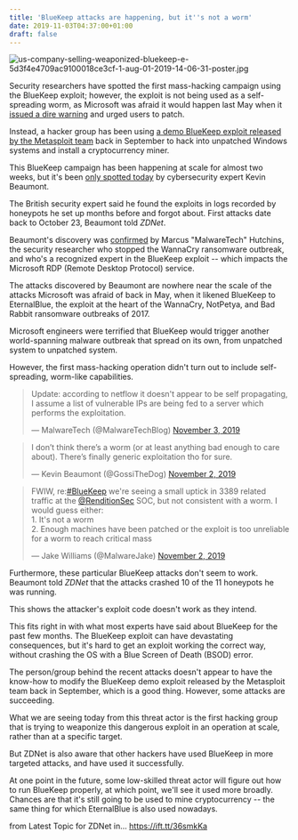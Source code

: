 ```yaml
---
title: 'BlueKeep attacks are happening, but it''s not a worm'
date: 2019-11-03T04:37:00+01:00
draft: false
---
```


![us-company-selling-weaponized-bluekeep-e-5d3f4e4709ac9100018ce3cf-1-aug-01-2019-14-06-31-poster.jpg](https://zdnet1.cbsistatic.com/hub/i/2019/08/01/bd49f6c2-afe8-4311-8e36-2b29d90d3508/960fdebf9d6799c9ebb61bff4cb6b8bf/us-company-selling-weaponized-bluekeep-e-5d3f4e4709ac9100018ce3cf-1-aug-01-2019-14-06-31-poster.jpg)

Security researchers have spotted the first mass-hacking campaign using the BlueKeep exploit; however, the exploit is not being used as a self-spreading worm, as Microsoft was afraid it would happen last May when it [issued a dire warning](https://msrc-blog.microsoft.com/2019/05/14/prevent-a-worm-by-updating-remote-desktop-services-cve-2019-0708/) and urged users to patch.

Instead, a hacker group has been using [a demo BlueKeep exploit released by the Metasploit team](https://www.zdnet.com/article/metasploit-team-releases-bluekeep-exploit/) back in September to hack into unpatched Windows systems and install a cryptocurrency miner.

This BlueKeep campaign has been happening at scale for almost two weeks, but it's been [only spotted today](https://twitter.com/GossiTheDog/status/1190654984553205761) by cybersecurity expert Kevin Beaumont.

The British security expert said he found the exploits in logs recorded by honeypots he set up months before and forgot about. First attacks date back to October 23, Beaumont told _ZDNet_.

Beaumont's discovery was [confirmed](https://www.kryptoslogic.com/blog/2019/11/bluekeep-cve-2019-0708-exploitation-spotted-in-the-wild/) by Marcus "MalwareTech" Hutchins, the security researcher who stopped the WannaCry ransomware outbreak, and who's a recognized expert in the BlueKeep exploit -- which impacts the Microsoft RDP (Remote Desktop Protocol) service.

The attacks discovered by Beaumont are nowhere near the scale of the attacks Microsoft was afraid of back in May, when it likened BlueKeep to EternalBlue, the exploit at the heart of the WannaCry, NotPetya, and Bad Rabbit ransomware outbreaks of 2017.

Microsoft engineers were terrified that BlueKeep would trigger another world-spanning malware outbreak that spread on its own, from unpatched system to unpatched system.

However, the first mass-hacking operation didn't turn out to include self-spreading, worm-like capabilities.

> Update: according to netflow it doesn't appear to be self propagating, I assume a list of vulnerable IPs are being fed to a server which performs the exploitation.
> 
> — MalwareTech (@MalwareTechBlog) [November 3, 2019](https://twitter.com/MalwareTechBlog/status/1190802833324462081?ref_src=twsrc%5Etfw)

> I don’t think there’s a worm (or at least anything bad enough to care about). There’s finally generic exploitation tho for sure.
> 
> — Kevin Beaumont (@GossiTheDog) [November 2, 2019](https://twitter.com/GossiTheDog/status/1190761418045448192?ref_src=twsrc%5Etfw)

> FWIW, re:[#BlueKeep](https://twitter.com/hashtag/BlueKeep?src=hash&ref_src=twsrc%5Etfw) we're seeing a small uptick in 3389 related traffic at the [@RenditionSec](https://twitter.com/RenditionSec?ref_src=twsrc%5Etfw) SOC, but not consistent with a worm. I would guess either:  
> 1\. It's not a worm  
> 2\. Enough machines have been patched or the exploit is too unreliable for a worm to reach critical mass
> 
> — Jake Williams (@MalwareJake) [November 2, 2019](https://twitter.com/MalwareJake/status/1190750514713112576?ref_src=twsrc%5Etfw)

Furthermore, these particular BlueKeep attacks don't seem to work. Beaumont told _ZDNet_ that the attacks crashed 10 of the 11 honeypots he was running.

This shows the attacker's exploit code doesn't work as they intend.

This fits right in with what most experts have said about BlueKeep for the past few months. The BlueKeep exploit can have devastating consequences, but it's hard to get an exploit working the correct way, without crashing the OS with a Blue Screen of Death (BSOD) error.

The person/group behind the recent attacks doesn't appear to have the know-how to modify the BlueKeep demo exploit released by the Metasploit team back in September, which is a good thing. However, some attacks are succeeding.

What we are seeing today from this threat actor is the first hacking group that is trying to weaponize this dangerous exploit in an operation at scale, rather than at a specific target.

But ZDNet is also aware that other hackers have used BlueKeep in more targeted attacks, and have used it successfully.

At one point in the future, some low-skilled threat actor will figure out how to run BlueKeep properly, at which point, we'll see it used more broadly. Chances are that it's still going to be used to mine cryptocurrency -- the same thing for which EternalBlue is also used nowadays.

  
  
from Latest Topic for ZDNet in... https://ift.tt/36smkKa